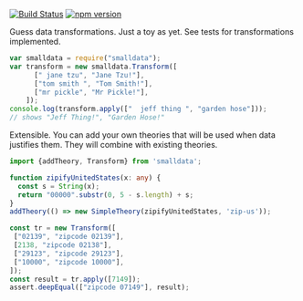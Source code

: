 [![Build Status](https://travis-ci.org/paulfitz/smalldata.svg?branch=master)](https://travis-ci.org/paulfitz/smalldata)
[![npm version](https://badge.fury.io/js/smalldata.svg)](https://badge.fury.io/js/smalldata)

Guess data transformations.  Just a toy as yet.  See tests for transformations implemented.

```typescript
var smalldata = require("smalldata");
var transform = new smalldata.Transform([
      [" jane tzu", "Jane Tzu!"],
      ["tom smith ", "Tom Smith!"],
      ["mr pickle", "Mr Pickle!"],
    ]);
console.log(transform.apply(["  jeff thing ", "garden hose"]));
// shows "Jeff Thing!", "Garden Hose!"
```

Extensible.  You can add your own theories that will be used when data justifies them.
They will combine with existing theories.

```typescript
import {addTheory, Transform} from 'smalldata';

function zipifyUnitedStates(x: any) {
  const s = String(x);
  return "00000".substr(0, 5 - s.length) + s;
}
addTheory(() => new SimpleTheory(zipifyUnitedStates, 'zip-us'));

const tr = new Transform([
 ["02139", "zipcode 02139"],
 [2138, "zipcode 02138"],
 ["29123", "zipcode 29123"],
 ["10000", "zipcode 10000"],
]);
const result = tr.apply([7149]);
assert.deepEqual(["zipcode 07149"], result);
```
